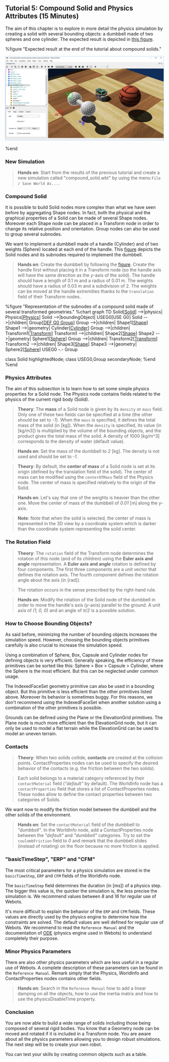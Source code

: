 ## Tutorial 5: Compound Solid and Physics Attributes (15 Minutes)

The aim of this chapter is to explore in more detail the physics simulation by creating a solid with several bounding objects: a dumbbell made of two spheres and one cylinder.
The expected result is depicted in [this figure](#expected-result-at-the-end-of-the-tutorial-about-compound-solids).

%figure "Expected result at the end of the tutorial about compound solids."

![tutorial_dumbbell.png](images/tutorial_dumbbell.png)

%end

### New Simulation

> **Hands on**: Start from the results of the previous tutorial and create a new simulation called "compound\_solid.wbt" by using the menu `File / Save World As...`.

### Compound Solid

It is possible to build Solid nodes more complex than what we have seen before by aggregating Shape nodes.
In fact, both the physical and the graphical properties of a Solid can be made of several Shape nodes.
Moreover each Shape node can be placed in a Transform node in order to change its relative position and orientation.
Group nodes can also be used to group several subnodes.

We want to implement a dumbbell made of a handle (Cylinder) and of two weights (Sphere) located at each end of the handle.
This [figure](#representation-of-the-subnodes-of-a-compound-solid-made-of-several-transformed-geometries) depicts the Solid nodes and its subnodes required to implement the dumbbell.

> **Hands on**: Create the dumbbell by following the [figure](#representation-of-the-subnodes-of-a-compound-solid-made-of-several-transformed-geometries).
Create the handle first without placing it in a Transform node (so the handle axis will have the same direction as the *y*-axis of the solid).
The handle should have a length of 0.1 m and a radius of 0.01 m.
The weights should have a radius of 0.03 m and a subdivision of 2.
The weights can be moved at the handle extremities thanks to the `translation` field of their Transform nodes.

%figure "Representation of the subnodes of a compound solid made of several transformed geometries."
%chart
graph TD
  Solid[[Solid](../reference/solid.md)] -->|physics| Physics[[Physics](../reference/physics.md)]
  Solid -->|boundingObject| USEG0[USE G0]
  Solid -->|children| Group[[DEF G0 Group](../reference/group.md)]
    Group -->|children| Shape1[[Shape](../reference/shape.md)]
      Shape1 -->|geometry| Cylinder[[Cylinder](../reference/cylinder.md)]
    Group -->|children| Transform1[[Transform](../reference/transform.md)]
      Transform1 -->|children| Shape2[[Shape](../reference/shape.md)]
        Shape2 -->|geometry| Sphere1[[Sphere](../reference/sphere.md)]
    Group -->|children| Transform2[[Transform](../reference/transform.md)]
      Transform2 -->|children| Shape3[[Shape](../reference/shape.md)]
        Shape3 -->|geometry| Sphere2[[Sphere](../reference/sphere.md)]
    USEG0 -.- Group

  class Solid highlightedNode;
  class USEG0,Group secondaryNode;
%end
%end

### Physics Attributes

The aim of this subsection is to learn how to set some simple physics properties for a Solid node.
The Physics node contains fields related to the physics of the current rigid body (Solid).

> **Theory**: The **mass** of a Solid node is given by its `density` or `mass` field.
Only one of these two fields can be specified at a time (the other should be set to *-1*).
When the `mass` is specified, it defines the total mass of the solid (in [kg]).
When the `density` is specified, its value (in [kg/m3]) is multiplied by the volume of the bounding objects, and the product gives the total mass of the solid.
A density of 1000 [kg/m^3] corresponds to the density of water (default value).

<!-- -->

> **Hands on**: Set the mass of the dumbbell to *2* [kg].
The density is not used and should be set to *-1*.

<!-- -->

> **Theory**: By default, the **center of mass** of a Solid node is set at its origin (defined by the translation field of the solid).
The center of mass can be modified using the `centerOfMass` field of the Physics node.
The center of mass is specified relatively to the origin of the Solid.

<!-- -->

> **Hands on**: Let's say that one of the weights is heavier than the other one.
Move the center of mass of the dumbbell of *0.01* [m] along the *y*-axis.

<!-- -->

> **Note**: Note that when the solid is selected, the center of mass is represented in the 3D view by a coordinate system which is darker than the coordinate system representing the solid center.

### The Rotation Field

> **Theory**: The `rotation` field of the Transform node determines the rotation of this node (and of its children) using the **Euler axis and angle** representation.
A **Euler axis and angle** rotation is defined by four components.
The first three components are a unit vector that defines the rotation axis.
The fourth component defines the rotation angle about the axis (in [rad]).

> The rotation occurs in the sense prescribed by the right-hand rule.

<!-- -->

> **Hands on**: Modify the rotation of the Solid node of the dumbbell in order to move the handle's axis (*y*-axis) parallel to the ground.
A unit axis of *(1, 0, 0)* and an angle of *&pi;/2* is a possible solution.

### How to Choose Bounding Objects?

As said before, minimizing the number of bounding objects increases the simulation speed.
However, choosing the bounding objects primitives carefully is also crucial to increase the simulation speed.

Using a combination of Sphere, Box, Capsule and Cylinder nodes for defining objects is very efficient.
Generally speaking, the efficiency of these primitives can be sorted like this: Sphere > Box > Capsule > Cylinder, where the Sphere is the most efficient.
But this can be neglected under common usage.

The IndexedFaceSet geometry primitive can also be used in a bounding object.
But this primitive is less efficient than the other primitives listed above.
Moreover its behavior is sometimes buggy.
For this reasons, we don't recommend using the IndexedFaceSet when another solution using a combination of the other primitives is possible.

Grounds can be defined using the Plane or the ElevationGrid primitives.
The Plane node is much more efficient than the ElevationGrid node, but it can only be used to model a flat terrain while the ElevationGrid can be used to model an uneven terrain.

### Contacts

> **Theory**: When two solids collide, **contacts** are created at the collision points.
ContactProperties nodes can be used to specify the desired behavior of the contacts (e.g. the friction between the two solids).

> Each solid belongs to a material category referenced by their `contactMaterial` field (*"default"* by default).
The WorldInfo node has a `contactProperties` field that stores a list of ContactProperties nodes.
These nodes allow to define the contact properties between two categories of Solids.

We want now to modify the friction model between the dumbbell and the other solids of the environment.

> **Hands on**: Set the `contactMaterial` field of the dumbbell to *"dumbbell"*.
In the WorldInfo node, add a ContactProperties node between the *"default"* and *"dumbbell"* categories.
Try to set the `coulombFriction` field to *0* and remark that the dumbbell slides (instead of rotating) on the floor because no more friction is applied.

### "basicTimeStep", "ERP" and "CFM"

The most critical parameters for a physics simulation are stored in the `basicTimeStep`, `ERP` and `CFM` fields of the WorldInfo node.

The `basicTimeStep` field determines the duration (in [ms]) of a physics step.
The bigger this value is, the quicker the simulation is, the less precise the simulation is.
We recommend values between *8* and *16* for regular use of Webots.

It's more difficult to explain the behavior of the `ERP` and `CFM` fields.
These values are directly used by the physics engine to determine how the constraints are solved.
The default values are well defined for regular use of Webots.
We recommend to read the `Reference Manual` and the documentation of [ODE](http://ode-wiki.org/wiki/index.php?title=Manual) (physics engine used in Webots) to understand completely their purpose.

### Minor Physics Parameters

There are also other physics parameters which are less useful in a regular use of Webots.
A complete description of these parameters can be found in the `Reference Manual`.
Remark simply that the Physics, WorldInfo and ContactProperties nodes contains other fields.

> **Hands on**: Search in the `Reference Manual` how to add a linear damping on all the objects, how to use the inertia matrix and how to use the physicsDisableTime property.

### Conclusion

You are now able to build a wide range of solids including those being composed of several rigid bodies.
You know that a Geometry node can be moved and rotated if it is included in a Transform node.
You are aware about all the physics parameters allowing you to design robust simulations.
The next step will be to create your own robot.

You can test your skills by creating common objects such as a table.
